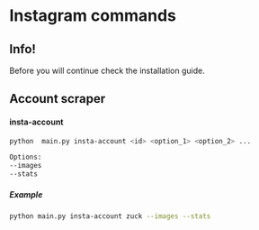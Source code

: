 # Instagram commands

## Info!
Before you will continue check the installation guide.

## Account scraper

#### insta-account
```bash
python  main.py insta-account <id> <option_1> <option_2> ...

Options:
--images
--stats

```

##### Example
```bash
python main.py insta-account zuck --images --stats 
```
